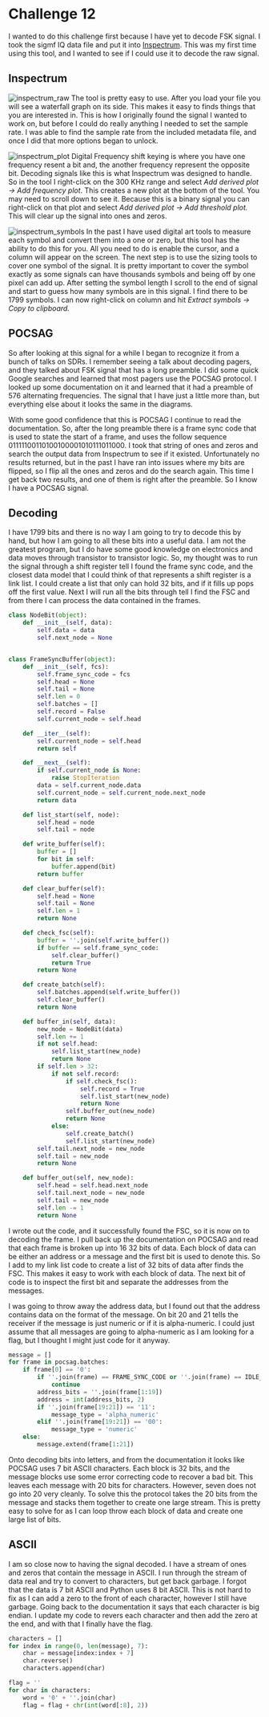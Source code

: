 # Challenge 12
I wanted to do this challenge first because I have yet to decode FSK signal.
I took the sigmf IQ data file and put it into [Inspectrum](https://github.com/miek/inspectrum). 
This was my first time using this tool, 
and I wanted to see if I could use it to decode the raw signal.

## Inspectrum
![inspectrum_raw](inspectrum_raw.png)
The tool is pretty easy to use. After you load your file you will see a waterfall graph on its side.
This makes it easy to finds things that you are interested in. 
This is how I originally found the signal I wanted to work on, 
but before I could do really anything I needed to set the sample rate.
I was able to find the sample rate from the included metadata file,
and once I did that more options began to unlock. 

![inspectrum_plot](inspectrum_plot.png)
Digital Frequency shift keying is where you have one frequency resent a bit and, 
the another frequency represent the opposite bit.
Decoding signals like this is what Inspectrum was designed to handle.
So in the tool I right-click on the 300 KHz range and select *Add derived plot -> Add frequency plot*.
This creates a new plot at the bottom of the tool.
You may need to scroll down to see it. 
Because this is a binary signal you can right-click on that plot and select *Add derived plot -> Add threshold plot.*
This will clear up the signal into ones and zeros.

![inspectrum_symbols](inspectrum_symbols.png)
In the past I have used digital art tools to measure each symbol and convert them into a one or zero,
but this tool has the ability to do this for you.
All you need to do is enable the cursor,
and a column will appear on the screen.
The next step is to use the sizing tools to cover one symbol of the signal. 
It is pretty important to cover the symbol exactly as some signals can have thousands symbols and being off by one pixel can add up.
After setting the symbol length I scroll to the end of signal and start to guess how many symbols are in this signal.
I find there to be 1799 symbols. I can now right-click on column and hit *Extract symbols -> Copy to clipboard.* 

## POCSAG
So after looking at this signal for a while I began to recognize it from a bunch of talks on SDRs. 
I remember seeing a talk about decoding pagers, and they talked about FSK signal that has a long preamble.
I did some quick Google searches and learned that most pagers use the POCSAG protocol. 
I looked up some documentation on it and learned that it had a preamble of 576 alternating frequencies.
The signal that I have just a little more than, but everything else about it looks the same in the diagrams.

With some good confidence that this is POCSAG I continue to read the documentation.
So, after the long preamble there is a frame sync code that is used to state the start of a frame,
and uses the follow sequence 01111100110100100001010111011000.
I took that string of ones and zeros and search the output data from Inspectrum to see if it existed.
Unfortunately no results returned, but in the past I have ran into issues where my bits are flipped, 
so I flip all the ones and zeros and do the search again. This time I get back two results, 
and one of them is right after the preamble. So I know I have a POCSAG signal.

## Decoding
I have 1799 bits and there is no way I am going to try to decode this by hand, 
but how I am going to all these bits into a useful data.
I am not the greatest program, 
but I do have some good knowledge on electronics and data moves through transistor to transistor logic. 
So, my thought was to run the signal through a shift register tell I found the frame sync code,
and the closest data model that I could think of that represents a shift register is a link list.
I could create a list that only can hold 32 bits, and if it fills up pops off the first value.
Next I will run all the bits through tell I find the FSC and from there I can process the data contained in the frames.

```python
class NodeBit(object):
    def __init__(self, data):
        self.data = data
        self.next_node = None


class FrameSyncBuffer(object):
    def __init__(self, fcs):
        self.frame_sync_code = fcs
        self.head = None
        self.tail = None
        self.len = 0
        self.batches = []
        self.record = False
        self.current_node = self.head

    def __iter__(self):
        self.current_node = self.head
        return self

    def __next__(self):
        if self.current_node is None:
            raise StopIteration
        data = self.current_node.data
        self.current_node = self.current_node.next_node
        return data

    def list_start(self, node):
        self.head = node
        self.tail = node

    def write_buffer(self):
        buffer = []
        for bit in self:
            buffer.append(bit)
        return buffer

    def clear_buffer(self):
        self.head = None
        self.tail = None
        self.len = 1
        return None

    def check_fsc(self):
        buffer = ''.join(self.write_buffer())
        if buffer == self.frame_sync_code:
            self.clear_buffer()
            return True
        return None

    def create_batch(self):
        self.batches.append(self.write_buffer())
        self.clear_buffer()
        return None

    def buffer_in(self, data):
        new_node = NodeBit(data)
        self.len += 1
        if not self.head:
            self.list_start(new_node)
            return None
        if self.len > 32:
            if not self.record:
                if self.check_fsc():
                    self.record = True
                    self.list_start(new_node)
                    return None
                self.buffer_out(new_node)
                return None
            else:
                self.create_batch() 
                self.list_start(new_node)
        self.tail.next_node = new_node
        self.tail = new_node
        return None

    def buffer_out(self, new_node):
        self.head = self.head.next_node
        self.tail.next_node = new_node
        self.tail = new_node
        self.len -= 1
        return None

```

I wrote out the code, and it successfully found the FSC, so it is now on to decoding the frame.
I pull back up the documentation on POCSAG and read that each frame is broken up into 16 32 bits of data.
Each block of data can be either an address or a message and the first bit is used to denote this.
So I add to my link list code to create a list of 32 bits of data after finds the FSC.
This makes it easy to work with each block of data. 
The next bit of code is to inspect the first bit and separate the addresses from the messages.

I was going to throw away the address data, but I found out that the address contains data on the format of the message.
On bit 20 and 21 tells the receiver if the message is just numeric or if it is alpha-numeric. 
I could just assume that all messages are going to alpha-numeric as I am looking for a flag, 
but I thought I might just code for it anyway.

```python
message = []
for frame in pocsag.batches:
    if frame[0] == '0':
        if ''.join(frame) == FRAME_SYNC_CODE or ''.join(frame) == IDLE_SYNC_CODE:
            continue
        address_bits = ''.join(frame[1:19])
        address = int(address_bits, 2)
        if ''.join(frame[19:21]) == '11':
            message_type = 'alpha_numeric'
        elif ''.join(frame[19:21]) == '00':
            message_type = 'numeric'
    else:
        message.extend(frame[1:21])
```

Onto decoding bits into letters, and from the documentation it looks like POCSAG uses 7 bit ASCII characters.
Each block is 32 bits, and the message blocks use some error correcting code to recover a bad bit. 
This leaves each message with 20 bits for characters. However, seven does not go into 20 very cleanly.
To solve this the protocol takes the 20 bits from the message and stacks them together to create one large stream.
This is pretty easy to solve for as I can loop throw each block of data and create one large list of bits.

## ASCII
I am so close now to having the signal decoded. 
I have a stream of ones and zeros that contain the message in ASCII.
I run through the stream of data real and try to convert to characters, but get back garbage.
I forgot that the data is 7 bit ASCII and Python uses 8 bit ASCII. 
This is not hard to fix as I can add a zero to the front of each character, however I still have garbage.
Going back to the documentation it says that each character is big endian.
I update my code to revers each character and then add the zero at the end,
and with that I finally have the flag.

```python
characters = []
for index in range(0, len(message), 7):
    char = message[index:index + 7]
    char.reverse()
    characters.append(char)

flag = ''
for char in characters:
    word = '0' + ''.join(char)
    flag = flag + chr(int(word[:8], 2))
```

